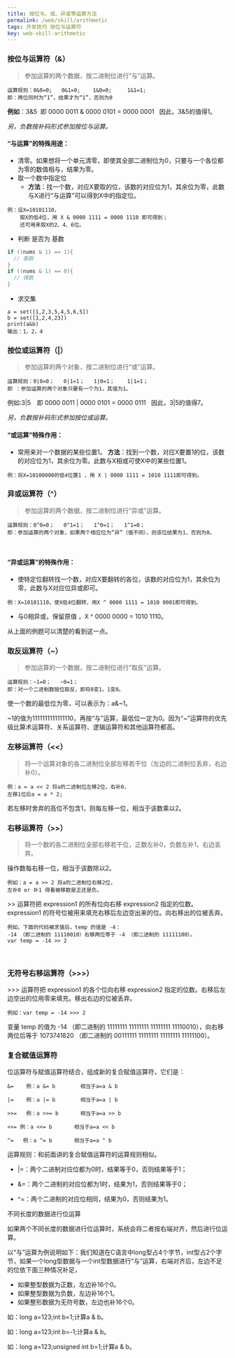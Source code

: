 ```yaml
---
title: 按位与、或、异或等运算方法
permalink: /web/skill/arithmetic
tags: 开发技巧 按位与运算符
key: web-skill-arithmetic
---
```


### 按位与运算符（&）
>参加运算的两个数据，按二进制位进行“与”运算。

```
运算规则：0&0=0;   0&1=0;    1&0=0;     1&1=1;
即：两位同时为“1”，结果才为“1”，否则为0
```
**例如**：3&5  即 0000 0011 & 0000 0101 = 0000 0001   因此，3&5的值得1。

*另，负数按补码形式参加按位与运算。*

#### “与运算”的特殊用途：
- 清零。如果想将一个单元清零，即使其全部二进制位为0，只要与一个各位都为零的数值相与，结果为零。
- 取一个数中指定位
  - **方法**：找一个数，对应X要取的位，该数的对应位为1，其余位为零，此数与X进行“与运算”可以得到X中的指定位。

```
例：设X=10101110，
    取X的低4位，用 X & 0000 1111 = 0000 1110 即可得到；
    还可用来取X的2、4、6位。
```
- 判断 是否为 基数
```java
if ((nums & 1) == 1){
  // 基数
}
if ((nums & 1) == 0){
  // 偶数
}
```

- 求交集
```
a = set([1,2,3,5,4,5,6,5])
b = set([1,2,4,23])
print(a&b)
输出：1，2，4
```

### 按位或运算符（|）
>参加运算的两个对象，按二进制位进行“或”运算。

```
运算规则：0|0=0；   0|1=1；   1|0=1；    1|1=1；
即 ：参加运算的两个对象只要有一个为1，其值为1。
```
例如:3|5　即 0000 0011 | 0000 0101 = 0000 0111   因此，3|5的值得7。　

*另，负数按补码形式参加按位或运算。*

#### “或运算”特殊作用：
- 常用来对一个数据的某些位置1。
**方法**：找到一个数，对应X要置1的位，该数的对应位为1，其余位为零。此数与X相或可使X中的某些位置1。

```
例：将X=10100000的低4位置1 ，用 X | 0000 1111 = 1010 1111即可得到。
```

### 异或运算符（^）
>参加运算的两个数据，按二进制位进行“异或”运算。

```
运算规则：0^0=0；   0^1=1；   1^0=1；   1^1=0；
即：参加运算的两个对象，如果两个相应位为“异”（值不同），则该位结果为1，否则为0。
```
 
#### “异或运算”的特殊作用：
- 使特定位翻转找一个数，对应X要翻转的各位，该数的对应位为1，其余位为零，此数与X对应位异或即可。

```
例：X=10101110，使X低4位翻转，用X ^ 0000 1111 = 1010 0001即可得到。
```
- 与0相异或，保留原值 ，X ^ 0000 0000 = 1010 1110。

从上面的例题可以清楚的看到这一点。

### 取反运算符（~）
>参加运算的一个数据，按二进制位进行“取反”运算。

```
运算规则：~1=0；   ~0=1；
即：对一个二进制数按位取反，即将0变1，1变0。
```
使一个数的最低位为零，可以表示为：a&~1。

~1的值为1111111111111110，再按“与”运算，最低位一定为0。因为“~”运算符的优先级比算术运算符、关系运算符、逻辑运算符和其他运算符都高。

### 左移运算符（<<）
>将一个运算对象的各二进制位全部左移若干位（左边的二进制位丢弃，右边补0）。

```
例：a = a << 2 将a的二进制位左移2位，右补0，
左移1位后a = a * 2; 
```
若左移时舍弃的高位不包含1，则每左移一位，相当于该数乘以2。

### 右移运算符（>>）
>将一个数的各二进制位全部右移若干位，正数左补0，负数左补1，右边丢弃。

操作数每右移一位，相当于该数除以2。

```
例如：a = a >> 2 将a的二进制位右移2位，
左补0 or 补1 得看被移数是正还是负。
```
\>\> 运算符把 expression1 的所有位向右移 expression2 指定的位数。expression1 的符号位被用来填充右移后左边空出来的位。向右移出的位被丢弃。

```
例如，下面的代码被求值后，temp 的值是 -4：
-14 （即二进制的 11110010）右移两位等于 -4 （即二进制的 11111100）。
var temp = -14 >> 2
```
 
### 无符号右移运算符（>>>）

\>\>\> 运算符把 expression1 的各个位向右移 expression2 指定的位数。右移后左边空出的位用零来填充。移出右边的位被丢弃。

```
例如：var temp = -14 >>> 2
```
变量 temp 的值为 -14 （即二进制的 11111111 11111111 11111111 11110010），向右移两位后等于 1073741820 （即二进制的 00111111 11111111 11111111 11111100）。

### 复合赋值运算符

位运算符与赋值运算符结合，组成新的复合赋值运算符，它们是：

```
&=    例：a &= b        相当于a=a & b

|=    例：a |= b        相当于a=a | b

>>=   例：a >>= b       相当于a=a >> b

<<= 例：a <<= b       相当于a=a << b

^=   例：a ^= b       相当于a=a ^ b
```

运算规则：和前面讲的复合赋值运算符的运算规则相似。

- \|=：两个二进制对应位都为0时，结果等于0，否则结果等于1；

- &=：两个二进制的对应位都为1时，结果为1，否则结果等于0；

- ^=：两个二进制的对应位相同，结果为0，否则结果为1。

不同长度的数据进行位运算

如果两个不同长度的数据进行位运算时，系统会将二者按右端对齐，然后进行位运算。

以“与”运算为例说明如下：我们知道在C语言中long型占4个字节，int型占2个字节，如果一个long型数据与一个int型数据进行“与”运算，右端对齐后，左边不足的位依下面三种情况补足，
- 如果整型数据为正数，左边补16个0。
- 如果整型数据为负数，左边补16个1。
- 如果整形数据为无符号数，左边也补16个0。

如：long a=123;int b=1;计算a & b。

如：long a=123;int b=-1;计算a & b。

如：long a=123;unsigned int b=1;计算a & b。
